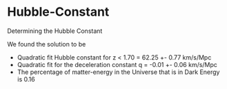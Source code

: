 # Hubble-Constant
Determining the Hubble Constant

We found the solution to be
- Quadratic fit Hubble constant for z < 1.70 = 62.25 +- 0.77 km/s/Mpc
- Quadratic fit for the deceleration constant q = -0.01 +- 0.06 km/s/Mpc
- The percentage of matter-energy in the Universe that is in Dark Energy is 0.16
